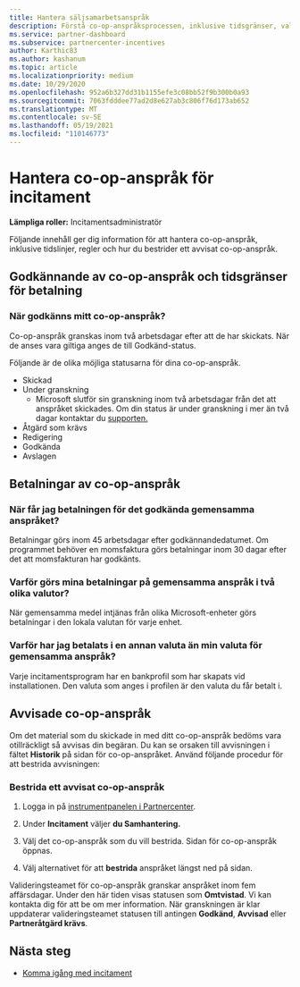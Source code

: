 ```yaml
---
title: Hantera säljsamarbetsanspråk
description: Förstå co-op-anspråksprocessen, inklusive tidsgränser, valutaproblem och hur du bestrider ett avvisat co-op-anspråk.
ms.service: partner-dashboard
ms.subservice: partnercenter-incentives
author: Karthic83
ms.author: kashanum
ms.topic: article
ms.localizationpriority: medium
ms.date: 10/29/2020
ms.openlocfilehash: 952a6b327dd31b1155efe3c08bb52f9b300b0a93
ms.sourcegitcommit: 7063fdddee77ad2d8e627ab3c806f76d173ab652
ms.translationtype: MT
ms.contentlocale: sv-SE
ms.lasthandoff: 05/19/2021
ms.locfileid: "110146773"
---
```

# <a name="manage-incentives-co-op-claims"></a>Hantera co-op-anspråk för incitament

**Lämpliga roller:** Incitamentsadministratör

Följande innehåll ger dig information för att hantera co-op-anspråk, inklusive tidslinjer, regler och hur du bestrider ett avvisat co-op-anspråk.

## <a name="co-op-claims-approval-and-payment-deadlines"></a>Godkännande av co-op-anspråk och tidsgränser för betalning

### <a name="when-will-my-co-op-claim-be-approved"></a>När godkänns mitt co-op-anspråk?

Co-op-anspråk granskas inom två arbetsdagar efter att de har skickats. När de anses vara giltiga anges de till Godkänd-status.  

Följande är de olika möjliga statusarna för dina co-op-anspråk.

- Skickad
- Under granskning
  - Microsoft slutför sin granskning inom två arbetsdagar från det att anspråket skickades. Om din status är under granskning i mer än två dagar kontaktar du [supporten.](https://partner.microsoft.com/dashboard/support/incentives/servicerequests?category=incentives)
- Åtgärd som krävs
- Redigering
- Godkända
- Avslagen

## <a name="co-op-claim-payments"></a>Betalningar av co-op-anspråk

### <a name="when-will-i-get-the-payment-for-the-approved-co-op-claim"></a>När får jag betalningen för det godkända gemensamma anspråket?

Betalningar görs inom 45 arbetsdagar efter godkännandedatumet. Om programmet behöver en momsfaktura görs betalningar inom 30 dagar efter det att momsfakturan har godkänts.

### <a name="why-are-my-co-op-claim-payments-made-in-two-different-currencies"></a>Varför görs mina betalningar på gemensamma anspråk i två olika valutor?

När gemensamma medel intjänas från olika Microsoft-enheter görs betalningar i den lokala valutan för varje enhet.  

### <a name="why-was-i-paid-in-a-currency-other-than-my-co-op-claim-currency"></a>Varför har jag betalats i en annan valuta än min valuta för gemensamma anspråk?

Varje incitamentsprogram har en bankprofil som har skapats vid installationen. Den valuta som anges i profilen är den valuta du får betalt i.

## <a name="rejected-co-op-claims"></a>Avvisade co-op-anspråk

Om det material som du skickade in med ditt co-op-anspråk bedöms vara otillräckligt så avvisas din begäran. Du kan se orsaken till avvisningen i fältet **Historik** på sidan för co-op-anspråket. Använd följande procedur för att bestrida avvisningen:

### <a name="dispute-a-rejected-co-op-claim"></a>Bestrida ett avvisat co-op-anspråk

1. Logga in på [instrumentpanelen i Partnercenter](https://partner.microsoft.com/dashboard/).

2. Under **Incitament** väljer **du Samhantering.**

3. Välj det co-op-anspråk som du vill bestrida. Sidan för co-op-anspråk öppnas.

4. Välj alternativet för att **bestrida** anspråket längst ned på sidan.

Valideringsteamet för co-op-anspråk granskar anspråket inom fem affärsdagar. Under den här tiden visas statusen som **Omtvistad**. Vi kan kontakta dig för att be om mer information. När granskningen är klar uppdaterar valideringsteamet statusen till antingen **Godkänd**, **Avvisad** eller **Partneråtgärd krävs**.

## <a name="next-steps"></a>Nästa steg

- [Komma igång med incitament](incentives-get-started-intro.md)

